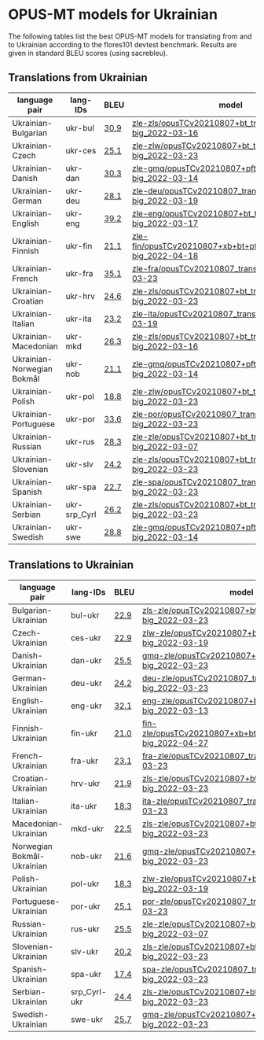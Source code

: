 # OPUS-MT models for Ukrainian

The following tables list the best OPUS-MT models for translating from and to Ukrainian according to the flores101 devtest benchmark. Results are given in standard BLEU scores (using sacrebleu).

## Translations from Ukrainian

| language pair | lang-IDs | BLEU | model |
|---------------|----------|------|-------|
| Ukrainian-Bulgarian | ukr-bul | [30.9](https://github.com/Helsinki-NLP/OPUS-MT-leaderboard/blob/master/scores/ukr-bul/flores101-devtest/bleu-scores.txt) | [zle-zls/opusTCv20210807+bt_transformer-big_2022-03-16](https://object.pouta.csc.fi/Tatoeba-MT-models/zle-zls/opusTCv20210807+bt_transformer-big_2022-03-16.zip) |
| Ukrainian-Czech | ukr-ces | [25.1](https://github.com/Helsinki-NLP/OPUS-MT-leaderboard/blob/master/scores/ukr-ces/flores101-devtest/bleu-scores.txt) | [zle-zlw/opusTCv20210807+bt_transformer-big_2022-03-23](https://object.pouta.csc.fi/Tatoeba-MT-models/zle-zlw/opusTCv20210807+bt_transformer-big_2022-03-23.zip) |
| Ukrainian-Danish | ukr-dan | [30.3](https://github.com/Helsinki-NLP/OPUS-MT-leaderboard/blob/master/scores/ukr-dan/flores101-devtest/bleu-scores.txt) | [zle-gmq/opusTCv20210807+pft_transformer-big_2022-03-14](https://object.pouta.csc.fi/Tatoeba-MT-models/zle-gmq/opusTCv20210807+pft_transformer-big_2022-03-14.zip) |
| Ukrainian-German | ukr-deu | [28.1](https://github.com/Helsinki-NLP/OPUS-MT-leaderboard/blob/master/scores/ukr-deu/flores101-devtest/bleu-scores.txt) | [zle-deu/opusTCv20210807_transformer-big_2022-03-19](https://object.pouta.csc.fi/Tatoeba-MT-models/zle-deu/opusTCv20210807_transformer-big_2022-03-19.zip) |
| Ukrainian-English | ukr-eng | [39.2](https://github.com/Helsinki-NLP/OPUS-MT-leaderboard/blob/master/scores/ukr-eng/flores101-devtest/bleu-scores.txt) | [zle-eng/opusTCv20210807+bt_transformer-big_2022-03-17](https://object.pouta.csc.fi/Tatoeba-MT-models/zle-eng/opusTCv20210807+bt_transformer-big_2022-03-17.zip) |
| Ukrainian-Finnish | ukr-fin | [21.1](https://github.com/Helsinki-NLP/OPUS-MT-leaderboard/blob/master/scores/ukr-fin/flores101-devtest/bleu-scores.txt) | [zle-fin/opusTCv20210807+xb+bt+pft+pbt_transformer-big_2022-04-18](https://object.pouta.csc.fi/Tatoeba-MT-models/zle-fin/opusTCv20210807+xb+bt+pft+pbt_transformer-big_2022-04-18.zip) |
| Ukrainian-French | ukr-fra | [35.1](https://github.com/Helsinki-NLP/OPUS-MT-leaderboard/blob/master/scores/ukr-fra/flores101-devtest/bleu-scores.txt) | [zle-fra/opusTCv20210807_transformer-big_2022-03-23](https://object.pouta.csc.fi/Tatoeba-MT-models/zle-fra/opusTCv20210807_transformer-big_2022-03-23.zip) |
| Ukrainian-Croatian | ukr-hrv | [24.6](https://github.com/Helsinki-NLP/OPUS-MT-leaderboard/blob/master/scores/ukr-hrv/flores101-devtest/bleu-scores.txt) | [zle-zls/opusTCv20210807+bt_transformer-big_2022-03-23](https://object.pouta.csc.fi/Tatoeba-MT-models/zle-zls/opusTCv20210807+bt_transformer-big_2022-03-23.zip) |
| Ukrainian-Italian | ukr-ita | [23.2](https://github.com/Helsinki-NLP/OPUS-MT-leaderboard/blob/master/scores/ukr-ita/flores101-devtest/bleu-scores.txt) | [zle-ita/opusTCv20210807_transformer-big_2022-03-19](https://object.pouta.csc.fi/Tatoeba-MT-models/zle-ita/opusTCv20210807_transformer-big_2022-03-19.zip) |
| Ukrainian-Macedonian | ukr-mkd | [26.3](https://github.com/Helsinki-NLP/OPUS-MT-leaderboard/blob/master/scores/ukr-mkd/flores101-devtest/bleu-scores.txt) | [zle-zls/opusTCv20210807+bt_transformer-big_2022-03-16](https://object.pouta.csc.fi/Tatoeba-MT-models/zle-zls/opusTCv20210807+bt_transformer-big_2022-03-16.zip) |
| Ukrainian-Norwegian Bokmål | ukr-nob | [21.1](https://github.com/Helsinki-NLP/OPUS-MT-leaderboard/blob/master/scores/ukr-nob/flores101-devtest/bleu-scores.txt) | [zle-gmq/opusTCv20210807+pft_transformer-big_2022-03-14](https://object.pouta.csc.fi/Tatoeba-MT-models/zle-gmq/opusTCv20210807+pft_transformer-big_2022-03-14.zip) |
| Ukrainian-Polish | ukr-pol | [18.8](https://github.com/Helsinki-NLP/OPUS-MT-leaderboard/blob/master/scores/ukr-pol/flores101-devtest/bleu-scores.txt) | [zle-zlw/opusTCv20210807+bt_transformer-big_2022-03-23](https://object.pouta.csc.fi/Tatoeba-MT-models/zle-zlw/opusTCv20210807+bt_transformer-big_2022-03-23.zip) |
| Ukrainian-Portuguese | ukr-por | [33.6](https://github.com/Helsinki-NLP/OPUS-MT-leaderboard/blob/master/scores/ukr-por/flores101-devtest/bleu-scores.txt) | [zle-por/opusTCv20210807_transformer-big_2022-03-23](https://object.pouta.csc.fi/Tatoeba-MT-models/zle-por/opusTCv20210807_transformer-big_2022-03-23.zip) |
| Ukrainian-Russian | ukr-rus | [28.3](https://github.com/Helsinki-NLP/OPUS-MT-leaderboard/blob/master/scores/ukr-rus/flores101-devtest/bleu-scores.txt) | [zle-zle/opusTCv20210807+bt_transformer-big_2022-03-07](https://object.pouta.csc.fi/Tatoeba-MT-models/zle-zle/opusTCv20210807+bt_transformer-big_2022-03-07.zip) |
| Ukrainian-Slovenian | ukr-slv | [24.2](https://github.com/Helsinki-NLP/OPUS-MT-leaderboard/blob/master/scores/ukr-slv/flores101-devtest/bleu-scores.txt) | [zle-zls/opusTCv20210807+bt_transformer-big_2022-03-23](https://object.pouta.csc.fi/Tatoeba-MT-models/zle-zls/opusTCv20210807+bt_transformer-big_2022-03-23.zip) |
| Ukrainian-Spanish | ukr-spa | [22.7](https://github.com/Helsinki-NLP/OPUS-MT-leaderboard/blob/master/scores/ukr-spa/flores101-devtest/bleu-scores.txt) | [zle-spa/opusTCv20210807_transformer-big_2022-03-23](https://object.pouta.csc.fi/Tatoeba-MT-models/zle-spa/opusTCv20210807_transformer-big_2022-03-23.zip) |
| Ukrainian-Serbian | ukr-srp_Cyrl | [26.2](https://github.com/Helsinki-NLP/OPUS-MT-leaderboard/blob/master/scores/ukr-srp_Cyrl/flores101-devtest/bleu-scores.txt) | [zle-zls/opusTCv20210807+bt_transformer-big_2022-03-23](https://object.pouta.csc.fi/Tatoeba-MT-models/zle-zls/opusTCv20210807+bt_transformer-big_2022-03-23.zip) |
| Ukrainian-Swedish | ukr-swe | [28.8](https://github.com/Helsinki-NLP/OPUS-MT-leaderboard/blob/master/scores/ukr-swe/flores101-devtest/bleu-scores.txt) | [zle-gmq/opusTCv20210807+pft_transformer-big_2022-03-14](https://object.pouta.csc.fi/Tatoeba-MT-models/zle-gmq/opusTCv20210807+pft_transformer-big_2022-03-14.zip) |

## Translations to Ukrainian

| language pair | lang-IDs | BLEU | model |
|---------------|----------|------|-------|
| Bulgarian-Ukrainian | bul-ukr | [22.9](https://github.com/Helsinki-NLP/OPUS-MT-leaderboard/blob/master/scores/bul-ukr/flores101-devtest/bleu-scores.txt) | [zls-zle/opusTCv20210807+bt_transformer-big_2022-03-23](https://object.pouta.csc.fi/Tatoeba-MT-models/zls-zle/opusTCv20210807+bt_transformer-big_2022-03-23.zip) |
| Czech-Ukrainian | ces-ukr | [22.9](https://github.com/Helsinki-NLP/OPUS-MT-leaderboard/blob/master/scores/ces-ukr/flores101-devtest/bleu-scores.txt) | [zlw-zle/opusTCv20210807+bt_transformer-big_2022-03-19](https://object.pouta.csc.fi/Tatoeba-MT-models/zlw-zle/opusTCv20210807+bt_transformer-big_2022-03-19.zip) |
| Danish-Ukrainian | dan-ukr | [25.5](https://github.com/Helsinki-NLP/OPUS-MT-leaderboard/blob/master/scores/dan-ukr/flores101-devtest/bleu-scores.txt) | [gmq-zle/opusTCv20210807+pbt_transformer-big_2022-03-23](https://object.pouta.csc.fi/Tatoeba-MT-models/gmq-zle/opusTCv20210807+pbt_transformer-big_2022-03-23.zip) |
| German-Ukrainian | deu-ukr | [24.2](https://github.com/Helsinki-NLP/OPUS-MT-leaderboard/blob/master/scores/deu-ukr/flores101-devtest/bleu-scores.txt) | [deu-zle/opusTCv20210807_transformer-big_2022-03-23](https://object.pouta.csc.fi/Tatoeba-MT-models/deu-zle/opusTCv20210807_transformer-big_2022-03-23.zip) |
| English-Ukrainian | eng-ukr | [32.1](https://github.com/Helsinki-NLP/OPUS-MT-leaderboard/blob/master/scores/eng-ukr/flores101-devtest/bleu-scores.txt) | [eng-zle/opusTCv20210807+bt_transformer-big_2022-03-13](https://object.pouta.csc.fi/Tatoeba-MT-models/eng-zle/opusTCv20210807+bt_transformer-big_2022-03-13.zip) |
| Finnish-Ukrainian | fin-ukr | [21.0](https://github.com/Helsinki-NLP/OPUS-MT-leaderboard/blob/master/scores/fin-ukr/flores101-devtest/bleu-scores.txt) | [fin-zle/opusTCv20210807+xb+bt+pft+pbt_transformer-big_2022-04-27](https://object.pouta.csc.fi/Tatoeba-MT-models/fin-zle/opusTCv20210807+xb+bt+pft+pbt_transformer-big_2022-04-27.zip) |
| French-Ukrainian | fra-ukr | [23.1](https://github.com/Helsinki-NLP/OPUS-MT-leaderboard/blob/master/scores/fra-ukr/flores101-devtest/bleu-scores.txt) | [fra-zle/opusTCv20210807_transformer-big_2022-03-23](https://object.pouta.csc.fi/Tatoeba-MT-models/fra-zle/opusTCv20210807_transformer-big_2022-03-23.zip) |
| Croatian-Ukrainian | hrv-ukr | [21.9](https://github.com/Helsinki-NLP/OPUS-MT-leaderboard/blob/master/scores/hrv-ukr/flores101-devtest/bleu-scores.txt) | [zls-zle/opusTCv20210807+bt_transformer-big_2022-03-23](https://object.pouta.csc.fi/Tatoeba-MT-models/zls-zle/opusTCv20210807+bt_transformer-big_2022-03-23.zip) |
| Italian-Ukrainian | ita-ukr | [18.3](https://github.com/Helsinki-NLP/OPUS-MT-leaderboard/blob/master/scores/ita-ukr/flores101-devtest/bleu-scores.txt) | [ita-zle/opusTCv20210807_transformer-big_2022-03-23](https://object.pouta.csc.fi/Tatoeba-MT-models/ita-zle/opusTCv20210807_transformer-big_2022-03-23.zip) |
| Macedonian-Ukrainian | mkd-ukr | [22.5](https://github.com/Helsinki-NLP/OPUS-MT-leaderboard/blob/master/scores/mkd-ukr/flores101-devtest/bleu-scores.txt) | [zls-zle/opusTCv20210807+bt_transformer-big_2022-03-23](https://object.pouta.csc.fi/Tatoeba-MT-models/zls-zle/opusTCv20210807+bt_transformer-big_2022-03-23.zip) |
| Norwegian Bokmål-Ukrainian | nob-ukr | [21.6](https://github.com/Helsinki-NLP/OPUS-MT-leaderboard/blob/master/scores/nob-ukr/flores101-devtest/bleu-scores.txt) | [gmq-zle/opusTCv20210807+pbt_transformer-big_2022-03-23](https://object.pouta.csc.fi/Tatoeba-MT-models/gmq-zle/opusTCv20210807+pbt_transformer-big_2022-03-23.zip) |
| Polish-Ukrainian | pol-ukr | [18.3](https://github.com/Helsinki-NLP/OPUS-MT-leaderboard/blob/master/scores/pol-ukr/flores101-devtest/bleu-scores.txt) | [zlw-zle/opusTCv20210807+bt_transformer-big_2022-03-19](https://object.pouta.csc.fi/Tatoeba-MT-models/zlw-zle/opusTCv20210807+bt_transformer-big_2022-03-19.zip) |
| Portuguese-Ukrainian | por-ukr | [25.1](https://github.com/Helsinki-NLP/OPUS-MT-leaderboard/blob/master/scores/por-ukr/flores101-devtest/bleu-scores.txt) | [por-zle/opusTCv20210807_transformer-big_2022-03-23](https://object.pouta.csc.fi/Tatoeba-MT-models/por-zle/opusTCv20210807_transformer-big_2022-03-23.zip) |
| Russian-Ukrainian | rus-ukr | [25.5](https://github.com/Helsinki-NLP/OPUS-MT-leaderboard/blob/master/scores/rus-ukr/flores101-devtest/bleu-scores.txt) | [zle-zle/opusTCv20210807+bt_transformer-big_2022-03-07](https://object.pouta.csc.fi/Tatoeba-MT-models/zle-zle/opusTCv20210807+bt_transformer-big_2022-03-07.zip) |
| Slovenian-Ukrainian | slv-ukr | [20.2](https://github.com/Helsinki-NLP/OPUS-MT-leaderboard/blob/master/scores/slv-ukr/flores101-devtest/bleu-scores.txt) | [zls-zle/opusTCv20210807+bt_transformer-big_2022-03-23](https://object.pouta.csc.fi/Tatoeba-MT-models/zls-zle/opusTCv20210807+bt_transformer-big_2022-03-23.zip) |
| Spanish-Ukrainian | spa-ukr | [17.4](https://github.com/Helsinki-NLP/OPUS-MT-leaderboard/blob/master/scores/spa-ukr/flores101-devtest/bleu-scores.txt) | [spa-zle/opusTCv20210807_transformer-big_2022-03-23](https://object.pouta.csc.fi/Tatoeba-MT-models/spa-zle/opusTCv20210807_transformer-big_2022-03-23.zip) |
| Serbian-Ukrainian | srp_Cyrl-ukr | [24.4](https://github.com/Helsinki-NLP/OPUS-MT-leaderboard/blob/master/scores/srp_Cyrl-ukr/flores101-devtest/bleu-scores.txt) | [zls-zle/opusTCv20210807+bt_transformer-big_2022-03-23](https://object.pouta.csc.fi/Tatoeba-MT-models/zls-zle/opusTCv20210807+bt_transformer-big_2022-03-23.zip) |
| Swedish-Ukrainian | swe-ukr | [25.7](https://github.com/Helsinki-NLP/OPUS-MT-leaderboard/blob/master/scores/swe-ukr/flores101-devtest/bleu-scores.txt) | [gmq-zle/opusTCv20210807+pbt_transformer-big_2022-03-23](https://object.pouta.csc.fi/Tatoeba-MT-models/gmq-zle/opusTCv20210807+pbt_transformer-big_2022-03-23.zip) |

